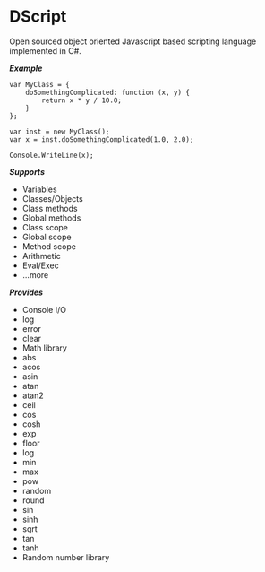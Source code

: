 DScript
=======

Open sourced object oriented Javascript based scripting language implemented in C#.

***Example***

    var MyClass = {
        doSomethingComplicated: function (x, y) {
            return x * y / 10.0;
        }
    };

    var inst = new MyClass();
    var x = inst.doSomethingComplicated(1.0, 2.0);
    
    Console.WriteLine(x);

***Supports***
- Variables
- Classes/Objects
- Class methods
- Global methods
- Class scope
- Global scope
- Method scope
- Arithmetic
- Eval/Exec
- ...more

***Provides***
- Console I/O
 - log
 - error
 - clear
- Math library
 - abs
 - acos
 - asin
 - atan
 - atan2
 - ceil
 - cos
 - cosh
 - exp
 - floor
 - log
 - min
 - max
 - pow
 - random
 - round
 - sin
 - sinh
 - sqrt
 - tan
 - tanh
- Random number library
